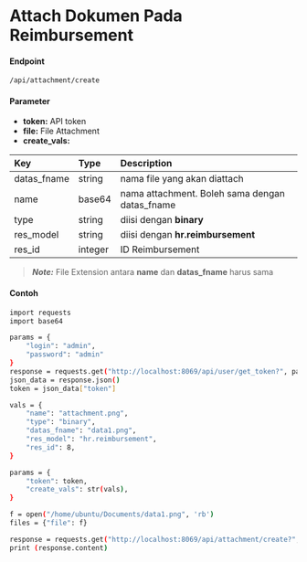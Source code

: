 # Attach Dokumen Pada Reimbursement
#### Endpoint
```bash
/api/attachment/create
```

#### Parameter
- **token:** API token</br>
- **file:** File Attachment
- **create_vals:**

| Key               | Type                     | Description                                                                    |
| :---              | :---                     | :---                                                                           |
| datas_fname       | string                   | nama file yang akan diattach                                                   |
| name              | base64                   | nama attachment. Boleh sama dengan datas_fname                                 |
| type              | string                   | diisi dengan **binary**                                                        |
| res_model         | string                   | diisi dengan **hr.reimbursement**                                              |
| res_id            | integer                  | ID Reimbursement                                                               |

> <b><i>Note:</i></b> File Extension antara <b>name</b> dan <b>datas_fname</b> harus sama

#### Contoh
```bash
import requests
import base64

params = {
    "login": "admin",
    "password": "admin"
}
response = requests.get("http://localhost:8069/api/user/get_token?", params=params)
json_data = response.json()
token = json_data["token"]

vals = {
    "name": "attachment.png",
    "type": "binary",
    "datas_fname": "data1.png",
    "res_model": "hr.reimbursement",
    "res_id": 8,
}

params = {
    "token": token,
    "create_vals": str(vals),
}

f = open("/home/ubuntu/Documents/data1.png", 'rb')
files = {"file": f}

response = requests.get("http://localhost:8069/api/attachment/create?", files=files, params=params)
print (response.content)
```

